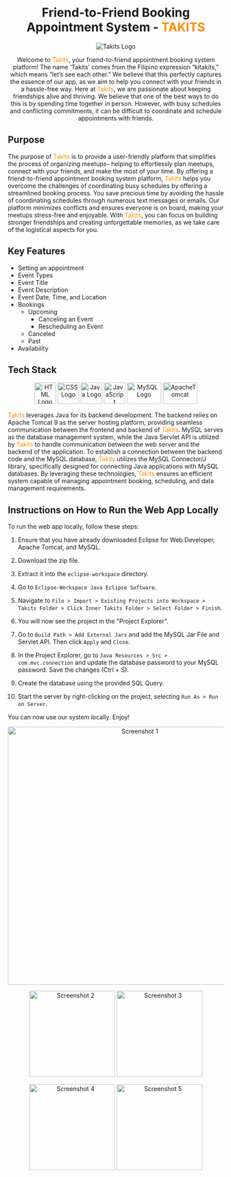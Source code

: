 <h1 align="center">
  Friend-to-Friend Booking Appointment System - <span style="color:#ff8c00">TAKITS</span>
</h1>

<p align="center">
  <img src="https://i.ibb.co/m51D2vt/Takits-Logo.png" alt="Takits Logo">
</p>

<p align="center">
  Welcome to <span style="color:#ff8c00">Takits</span>, your friend-to-friend appointment booking system platform! The name ‘Takits’ comes from the Filipino expression “kitakits,” which means “let’s see each other.” We believe that this perfectly captures the essence of our app, as we aim to help you connect with your friends in a hassle-free way. Here at <span style="color:#ff8c00">Takits</span>, we are passionate about keeping friendships alive and thriving. We believe that one of the best ways to do this is by spending time together in person. However, with busy schedules and conflicting commitments, it can be difficult to coordinate and schedule appointments with friends.
</p>

## Purpose

The purpose of <span style="color:#ff8c00">Takits</span> is to provide a user-friendly platform that simplifies the process of organizing meetups– helping to effortlessly plan meetups, connect with your friends, and make the most of your time. By offering a friend-to-friend appointment booking system platform, <span style="color:#ff8c00">Takits</span> helps you overcome the challenges of coordinating busy schedules by offering a streamlined booking process. You save precious time by avoiding the hassle of coordinating schedules through numerous text messages or emails. Our platform minimizes conflicts and ensures everyone is on board, making your meetups stress-free and enjoyable. With <span style="color:#ff8c00">Takits</span>, you can focus on building stronger friendships and creating unforgettable memories, as we take care of the logistical aspects for you.

## Key Features

- Setting an appointment
- Event Types
- Event Title
- Event Description
- Event Date, Time, and Location
- Bookings
  - Upcoming
    - Canceling an Event
    - Rescheduling an Event
  - Canceled
  - Past
- Availability

## Tech Stack

<p align="center">
  <img src="https://upload.wikimedia.org/wikipedia/commons/thumb/6/61/HTML5_logo_and_wordmark.svg/2048px-HTML5_logo_and_wordmark.svg.png" alt="HTML Logo" width="50" height="50">
  <img src="https://cdn1.iconfinder.com/data/icons/social-media-logos-7/64/css-3-512.png" alt="CSS Logo" width="50" height="50">
  <img src="https://brandslogos.com/wp-content/uploads/images/large/java-logo-1.png" alt="Java Logo" width="50" height="50">
  <img src="https://upload.wikimedia.org/wikipedia/commons/thumb/6/6a/JavaScript-logo.png/800px-JavaScript-logo.png" alt="JavaScript" width="50" height="50">
  <img src="https://cdn.freebiesupply.com/logos/large/2x/mysql-logo-png-transparent.png" alt="MySQL Logo" width="80" height="50">
  <img src="https://logos-download.com/wp-content/uploads/2018/09/Apache_Tomcat_Logo.png" alt="ApacheTomcat" width="80" height="50">
</p>

<span style="color:#ff8c00">Takits</span> leverages Java for its backend development. The backend relies on Apache Tomcat 9 as the server hosting platform, providing seamless communication between the frontend and backend of <span style="color:#ff8c00">Takits</span>. MySQL serves as the database management system, while the Java Servlet API is utilized by <span style="color:#ff8c00">Takits</span> to handle communication between the web server and the backend of the application. To establish a connection between the backend code and the MySQL database, <span style="color:#ff8c00">Takits</span> utilizes the MySQL Connector/J library, specifically designed for connecting Java applications with MySQL databases. By leveraging these technologies, <span style="color:#ff8c00">Takits</span> ensures an efficient system capable of managing appointment booking, scheduling, and data management requirements.

## Instructions on How to Run the Web App Locally

To run the web app locally, follow these steps:

1. Ensure that you have already downloaded Eclipse for Web Developer, Apache Tomcat, and MySQL.

2. Download the zip file.

3. Extract it into the `eclipse-workspace` directory.

4. Go to `Eclipse-Workspace Java Eclipse Software`.

5. Navigate to `File > Import > Existing Projects into Workspace > Takits Folder > Click Inner Takits Folder > Select Folder > Finish`.

6. You will now see the project in the "Project Explorer".

7. Go to `Build Path > Add External Jars` and add the MySQL Jar File and Servlet API. Then click `Apply` and `Close`.

8. In the Project Explorer, go to `Java Resources > Src > com.mvc.connection` and update the database password to your MySQL password. Save the changes (Ctrl + S).

9. Create the database using the provided SQL Query.

10. Start the server by right-clicking on the project, selecting `Run As > Run on Server`.

You can now use our system locally. Enjoy!

<p align="center">
  <img src="https://i.postimg.cc/C1kcZnnL/image.png" alt="Screenshot 1" width="600">
</p>

<p align="center">
  <a href="https://postimg.cc/VS0v6ckd"><img src="https://i.postimg.cc/0NcwVkgd/image.png" alt="Screenshot 2" width="200"></a>
  <a href="https://postimg.cc/Mv4v8Tzh"><img src="https://i.postimg.cc/L84fLYw6/image.png" alt="Screenshot 3" width="200"></a>
</p>
<p align="center">
  <a href="https://postimg.cc/tZQBvPSD"><img src="https://i.postimg.cc/RFq2FLcr/image.png" alt="Screenshot 4" width="200"></a>
  <a href="https://postimg.cc/vD8NJ78S"><img src="https://i.postimg.cc/598WFph1/image.png" alt="Screenshot 5" width="200"></a>
</p>
